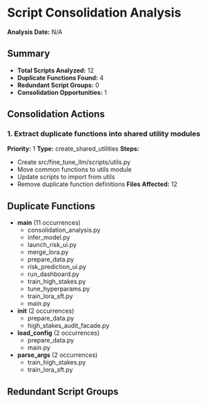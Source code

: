 # Script Consolidation Analysis

**Analysis Date:** N/A

## Summary

- **Total Scripts Analyzed:** 12
- **Duplicate Functions Found:** 4
- **Redundant Script Groups:** 0
- **Consolidation Opportunities:** 1

## Consolidation Actions

### 1. Extract duplicate functions into shared utility modules
**Priority:** 1
**Type:** create_shared_utilities
**Steps:**
- Create src/fine_tune_llm/scripts/utils.py
- Move common functions to utils module
- Update scripts to import from utils
- Remove duplicate function definitions
**Files Affected:** 12

## Duplicate Functions

- **main** (11 occurrences)
  - consolidation_analysis.py
  - infer_model.py
  - launch_risk_ui.py
  - merge_lora.py
  - prepare_data.py
  - risk_prediction_ui.py
  - run_dashboard.py
  - train_high_stakes.py
  - tune_hyperparams.py
  - train_lora_sft.py
  - main.py
- **__init__** (2 occurrences)
  - prepare_data.py
  - high_stakes_audit_facade.py
- **load_config** (2 occurrences)
  - prepare_data.py
  - main.py
- **parse_args** (2 occurrences)
  - train_high_stakes.py
  - train_lora_sft.py

## Redundant Script Groups

